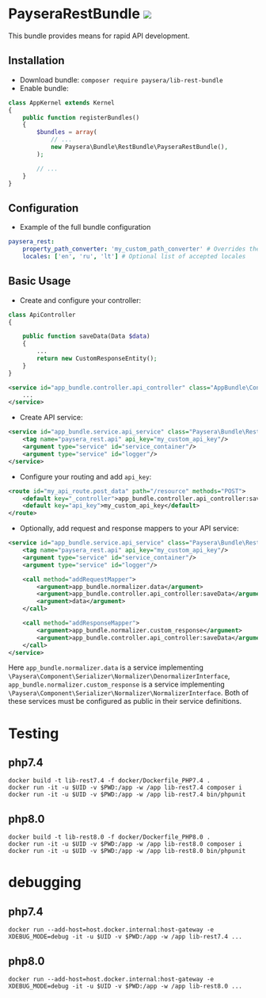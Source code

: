 PayseraRestBundle ![](https://travis-ci.org/paysera/lib-rest-bundle.svg?branch=master)
=================

This bundle provides means for rapid API development.


Installation
------------
- Download bundle: `composer require paysera/lib-rest-bundle`
- Enable bundle:
```php
class AppKernel extends Kernel
{
    public function registerBundles()
    {
        $bundles = array(
            // ...
            new Paysera\Bundle\RestBundle\PayseraRestBundle(),
        );

        // ...
    }
}
```

Configuration
-----------
- Example of the full bundle configuration

```yaml
paysera_rest:
    property_path_converter: 'my_custom_path_converter' # Overrides the default path converter
    locales: ['en', 'ru', 'lt'] # Optional list of accepted locales
```

Basic Usage
-----------
- Create and configure your controller:
```php
class ApiController
{

    public function saveData(Data $data)
    {
        ...
        return new CustomResponseEntity();
    }
}
```

```xml
<service id="app_bundle.controller.api_controller" class="AppBundle\Controller\ApiController" public="true">
    ...
</service>
```

- Create API service:
```xml
<service id="app_bundle.service.api_service" class="Paysera\Bundle\RestBundle\RestApi">
    <tag name="paysera_rest.api" api_key="my_custom_api_key"/>
    <argument type="service" id="service_container"/>
    <argument type="service" id="logger"/>
</service>
```

- Configure your routing and add `api_key`:
```xml
<route id="my_api_route.post_data" path="/resource" methods="POST">
    <default key="_controller">app_bundle.controller.api_controller:saveData</default>
    <default key="api_key">my_custom_api_key</default>
</route>
```

- Optionally, add request and response mappers to your API service:
```xml
<service id="app_bundle.service.api_service" class="Paysera\Bundle\RestBundle\RestApi">
    <tag name="paysera_rest.api" api_key="my_custom_api_key"/>
    <argument type="service" id="service_container"/>
    <argument type="service" id="logger"/>

    <call method="addRequestMapper">
        <argument>app_bundle.normalizer.data</argument>
        <argument>app_bundle.controller.api_controller:saveData</argument>
        <argument>data</argument>
    </call>

    <call method="addResponseMapper">
        <argument>app_bundle.normalizer.custom_response</argument>
        <argument>app_bundle.controller.api_controller:saveData</argument>
    </call>
</service>
```

Here `app_bundle.normalizer.data` is a service implementing `\Paysera\Component\Serializer\Normalizer\DenormalizerInterface`, `app_bundle.normalizer.custom_response` is a service implementing `\Paysera\Component\Serializer\Normalizer\NormalizerInterface`. Both of these services must be configured as public in their service definitions.

# Testing
## php7.4
```
docker build -t lib-rest7.4 -f docker/Dockerfile_PHP7.4 .
docker run -it -u $UID -v $PWD:/app -w /app lib-rest7.4 composer i
docker run -it -u $UID -v $PWD:/app -w /app lib-rest7.4 bin/phpunit
```
## php8.0
```
docker build -t lib-rest8.0 -f docker/Dockerfile_PHP8.0 .
docker run -it -u $UID -v $PWD:/app -w /app lib-rest8.0 composer i
docker run -it -u $UID -v $PWD:/app -w /app lib-rest8.0 bin/phpunit
```

# debugging
## php7.4
```
docker run --add-host=host.docker.internal:host-gateway -e XDEBUG_MODE=debug -it -u $UID -v $PWD:/app -w /app lib-rest7.4 ...
```
## php8.0
```
docker run --add-host=host.docker.internal:host-gateway -e XDEBUG_MODE=debug -it -u $UID -v $PWD:/app -w /app lib-rest8.0 ...
```
